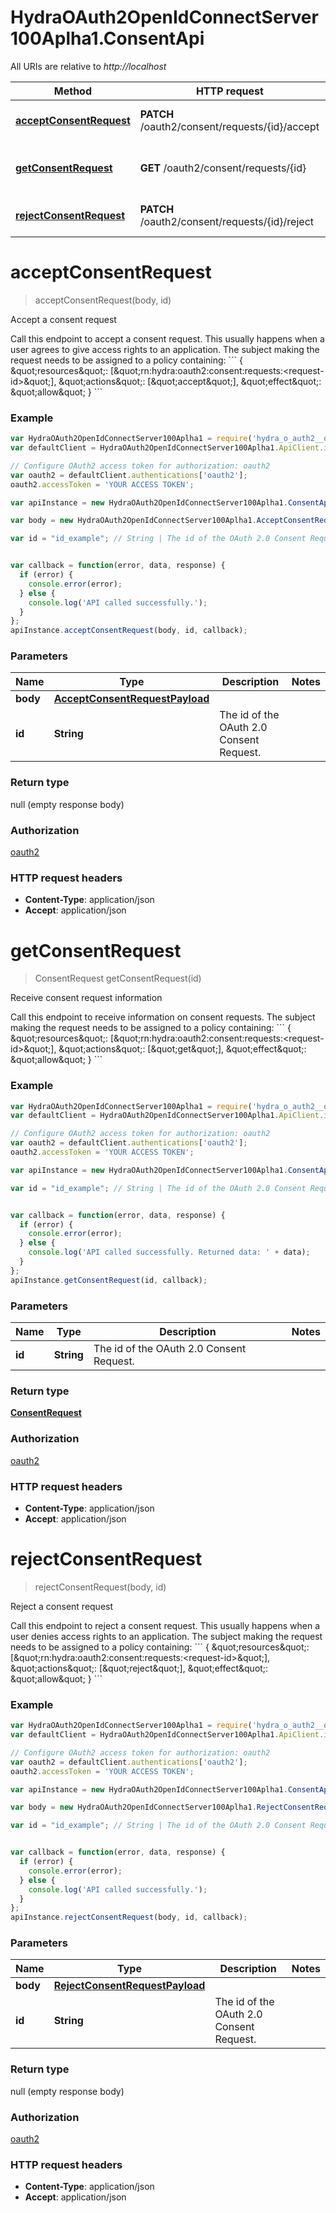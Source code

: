 # HydraOAuth2OpenIdConnectServer100Aplha1.ConsentApi

All URIs are relative to *http://localhost*

Method | HTTP request | Description
------------- | ------------- | -------------
[**acceptConsentRequest**](ConsentApi.md#acceptConsentRequest) | **PATCH** /oauth2/consent/requests/{id}/accept | Accept a consent request
[**getConsentRequest**](ConsentApi.md#getConsentRequest) | **GET** /oauth2/consent/requests/{id} | Receive consent request information
[**rejectConsentRequest**](ConsentApi.md#rejectConsentRequest) | **PATCH** /oauth2/consent/requests/{id}/reject | Reject a consent request


<a name="acceptConsentRequest"></a>
# **acceptConsentRequest**
> acceptConsentRequest(body, id)

Accept a consent request

Call this endpoint to accept a consent request. This usually happens when a user agrees to give access rights to an application.  The subject making the request needs to be assigned to a policy containing:  &#x60;&#x60;&#x60; { \&quot;resources\&quot;: [\&quot;rn:hydra:oauth2:consent:requests:&lt;request-id&gt;\&quot;], \&quot;actions\&quot;: [\&quot;accept\&quot;], \&quot;effect\&quot;: \&quot;allow\&quot; } &#x60;&#x60;&#x60;

### Example
```javascript
var HydraOAuth2OpenIdConnectServer100Aplha1 = require('hydra_o_auth2__open_id_connect_server__100_aplha1');
var defaultClient = HydraOAuth2OpenIdConnectServer100Aplha1.ApiClient.instance;

// Configure OAuth2 access token for authorization: oauth2
var oauth2 = defaultClient.authentications['oauth2'];
oauth2.accessToken = 'YOUR ACCESS TOKEN';

var apiInstance = new HydraOAuth2OpenIdConnectServer100Aplha1.ConsentApi();

var body = new HydraOAuth2OpenIdConnectServer100Aplha1.AcceptConsentRequestPayload(); // AcceptConsentRequestPayload | 

var id = "id_example"; // String | The id of the OAuth 2.0 Consent Request.


var callback = function(error, data, response) {
  if (error) {
    console.error(error);
  } else {
    console.log('API called successfully.');
  }
};
apiInstance.acceptConsentRequest(body, id, callback);
```

### Parameters

Name | Type | Description  | Notes
------------- | ------------- | ------------- | -------------
 **body** | [**AcceptConsentRequestPayload**](AcceptConsentRequestPayload.md)|  | 
 **id** | **String**| The id of the OAuth 2.0 Consent Request. | 

### Return type

null (empty response body)

### Authorization

[oauth2](../README.md#oauth2)

### HTTP request headers

 - **Content-Type**: application/json
 - **Accept**: application/json

<a name="getConsentRequest"></a>
# **getConsentRequest**
> ConsentRequest getConsentRequest(id)

Receive consent request information

Call this endpoint to receive information on consent requests.  The subject making the request needs to be assigned to a policy containing:  &#x60;&#x60;&#x60; { \&quot;resources\&quot;: [\&quot;rn:hydra:oauth2:consent:requests:&lt;request-id&gt;\&quot;], \&quot;actions\&quot;: [\&quot;get\&quot;], \&quot;effect\&quot;: \&quot;allow\&quot; } &#x60;&#x60;&#x60;

### Example
```javascript
var HydraOAuth2OpenIdConnectServer100Aplha1 = require('hydra_o_auth2__open_id_connect_server__100_aplha1');
var defaultClient = HydraOAuth2OpenIdConnectServer100Aplha1.ApiClient.instance;

// Configure OAuth2 access token for authorization: oauth2
var oauth2 = defaultClient.authentications['oauth2'];
oauth2.accessToken = 'YOUR ACCESS TOKEN';

var apiInstance = new HydraOAuth2OpenIdConnectServer100Aplha1.ConsentApi();

var id = "id_example"; // String | The id of the OAuth 2.0 Consent Request.


var callback = function(error, data, response) {
  if (error) {
    console.error(error);
  } else {
    console.log('API called successfully. Returned data: ' + data);
  }
};
apiInstance.getConsentRequest(id, callback);
```

### Parameters

Name | Type | Description  | Notes
------------- | ------------- | ------------- | -------------
 **id** | **String**| The id of the OAuth 2.0 Consent Request. | 

### Return type

[**ConsentRequest**](ConsentRequest.md)

### Authorization

[oauth2](../README.md#oauth2)

### HTTP request headers

 - **Content-Type**: application/json
 - **Accept**: application/json

<a name="rejectConsentRequest"></a>
# **rejectConsentRequest**
> rejectConsentRequest(body, id)

Reject a consent request

Call this endpoint to reject a consent request. This usually happens when a user denies access rights to an application.  The subject making the request needs to be assigned to a policy containing:  &#x60;&#x60;&#x60; { \&quot;resources\&quot;: [\&quot;rn:hydra:oauth2:consent:requests:&lt;request-id&gt;\&quot;], \&quot;actions\&quot;: [\&quot;reject\&quot;], \&quot;effect\&quot;: \&quot;allow\&quot; } &#x60;&#x60;&#x60;

### Example
```javascript
var HydraOAuth2OpenIdConnectServer100Aplha1 = require('hydra_o_auth2__open_id_connect_server__100_aplha1');
var defaultClient = HydraOAuth2OpenIdConnectServer100Aplha1.ApiClient.instance;

// Configure OAuth2 access token for authorization: oauth2
var oauth2 = defaultClient.authentications['oauth2'];
oauth2.accessToken = 'YOUR ACCESS TOKEN';

var apiInstance = new HydraOAuth2OpenIdConnectServer100Aplha1.ConsentApi();

var body = new HydraOAuth2OpenIdConnectServer100Aplha1.RejectConsentRequestPayload(); // RejectConsentRequestPayload | 

var id = "id_example"; // String | The id of the OAuth 2.0 Consent Request.


var callback = function(error, data, response) {
  if (error) {
    console.error(error);
  } else {
    console.log('API called successfully.');
  }
};
apiInstance.rejectConsentRequest(body, id, callback);
```

### Parameters

Name | Type | Description  | Notes
------------- | ------------- | ------------- | -------------
 **body** | [**RejectConsentRequestPayload**](RejectConsentRequestPayload.md)|  | 
 **id** | **String**| The id of the OAuth 2.0 Consent Request. | 

### Return type

null (empty response body)

### Authorization

[oauth2](../README.md#oauth2)

### HTTP request headers

 - **Content-Type**: application/json
 - **Accept**: application/json

